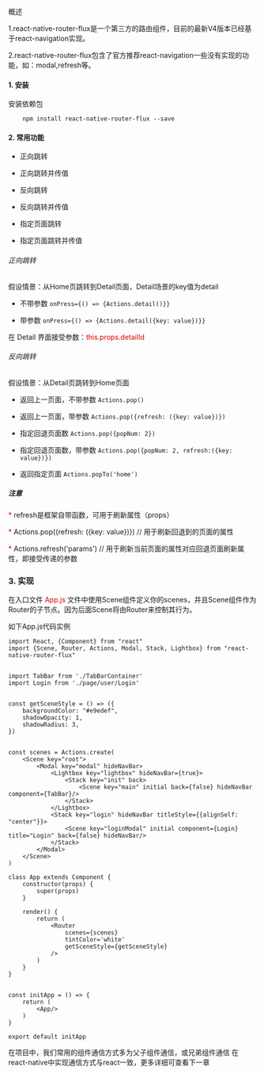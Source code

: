 概述

1.react-native-router-flux是一个第三方的路由组件，目前的最新V4版本已经基于react-navigation实现。

2.react-native-router-flux包含了官方推荐react-navigation一些没有实现的功能，如：modal,refresh等。



#### 1. 安装

安装依赖包

        npm install react-native-router-flux --save
        

#### 2. 常用功能


* 正向跳转

* 正向跳转并传值

* 反向跳转

* 反向跳转并传值

* 指定页面跳转

* 指定页面跳转并传值


###### 正向跳转

假设情景：从Home页跳转到Detail页面，Detail场景的key值为detail

 * 不带参数 `onPress={() => {Actions.detail()}}`

 * 带参数  `onPress={() => {Actions.detail({key: value})}}`

在 Detail 界面接受参数：<font color="#dd0000">this.props.detailId</font>


###### 反向跳转

假设情景：从Detail页跳转到Home页面

 * 返回上一页面，不带参数 `Actions.pop()`
 
 * 返回上一页面，带参数 `Actions.pop({refresh: ({key: value})})`
 
 * 指定回退页面数 `Actions.pop({popNum: 2})`
 
 * 指定回退页面数，带参数 `Actions.pop({popNum: 2, refresh:({key: value})})`
 
 * 返回指定页面 `Actions.popTo('home')`
 

##### 注意


 <font color="#dd0000">*</font> refresh是框架自带函数，可用于刷新属性（props）

 <font color="#dd0000">*</font> Actions.pop({refresh: ({key: value})}) // 用于刷新回退到的页面的属性

 <font color="#dd0000">*</font> Actions.refresh('params') // 用于刷新当前页面的属性对应回退页面刷新属性，即接受传递的参数



### 3. 实现

在入口文件 <font color="#dd0000">App.js</font> 文件中使用Scene组件定义你的scenes，并且Scene组件作为Router的子节点。因为后面Scene将由Router来控制其行为。

如下App.js代码实例

    import React, {Component} from "react"
    import {Scene, Router, Actions, Modal, Stack, Lightbox} from "react-native-router-flux"
    
    
    import TabBar from './TabBarContainer'
    import Login from './page/user/Login'
    
    
    const getSceneStyle = () => ({
        backgroundColor: "#e9edef",
        shadowOpacity: 1,
        shadowRadius: 3,
    })
    
    
    const scenes = Actions.create(
        <Scene key="root">
            <Modal key="modal" hideNavBar>
                <Lightbox key="lightbox" hideNavBar={true}>
                    <Stack key="init" back>
                        <Scene key="main" initial back={false} hideNavBar component={TabBar}/>
                    </Stack>
                </Lightbox>
                <Stack key="login" hideNavBar titleStyle={{alignSelf: "center"}}>
                    <Scene key="loginModal" initial component={Login} title="Login" back={false} hideNavBar/>
                </Stack>
            </Modal>
        </Scene>
    )
    
    class App extends Component {
        constructor(props) {
            super(props)
        }
    
        render() {
            return (
                <Router
                    scenes={scenes}
                    tintColor='white'
                    getSceneStyle={getSceneStyle}
                />
            )
        }
    }
    
    
    const initApp = () => {
        return (
            <App/>
        )
    }
    
    export default initApp




在项目中，我们常用的组件通信方式多为父子组件通信，或兄弟组件通信
在react-native中实现通信方式与react一致，更多详细可查看下一章



